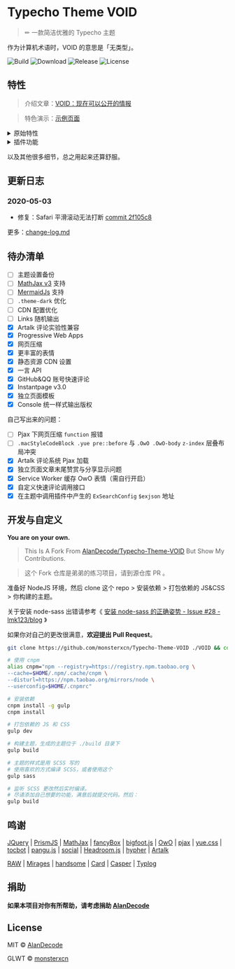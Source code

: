 # Typecho Theme VOID

> ✏ 一款简洁优雅的 Typecho 主题

作为计算机术语时，VOID 的意思是「无类型」。

![Build](https://img.shields.io/github/workflow/status/monsterxcn/Typecho-Theme-VOID/Build?style=flat-square)  ![Download](https://img.shields.io/github/downloads/monsterxcn/Typecho-Theme-VOID/total?style=flat-square)  ![Release](https://img.shields.io/github/v/release/monsterxcn/Typecho-Theme-VOID?style=flat-square)  ![License](https://img.shields.io/github/license/monsterxcn/Typecho-Theme-VOID?label=GLWTPL&style=flat-square)

## 特性

> 介绍文章：[VOID：现在可以公开的情报](https://blog.imalan.cn/archives/247/)

> 特色演示：[示例页面](https://blog.imalan.cn/archives/194/)

<details><summary>原始特性</summary><br>

* 响应式设计
* PJAX 无刷新体验
* AJAX 评论
* 前台无跳转登陆（兼容 PJAX）
* 自动夜间模式
* 优秀的可读性
* 衬线、非衬线两种文字风格
* 代码高亮（浅色暗色两种风格，随主题切换）
* Mac 风格代码块（可开启或关闭）
* 代码行号
* 站点样式设置面板（日夜转换、字体、字号）
* MathJax 公式
* 表情解析（文章、评论可用）
* 图片排版（可用作相册）
* 图片懒加载
* 灵活的头图设置
* 文章目录解析
* 完整的结构化数据支持
* 够用的后台设置与丰富的高级设置

</details>

<details><summary>插件功能</summary><br>

* 浏览量统计
* 文章点赞
* 文章字数统计
* 评论投票与自动折叠
* 访客互动展示

</details>

以及其他很多细节，总之用起来还算舒服。

## 更新日志

### 2020-05-03

* 修复：Safari 平滑滚动无法打断 [commit 2f105c8](https://github.com/AlanDecode/Typecho-Theme-VOID/commit/2f105c8523782984181b0ee1abae6a5ca1955475)

更多：[change-log.md](https://github.com/monsterxcn/Typecho-Theme-VOID/blob/master/change-log.md)

## 待办清单

 - [ ] 主题设置备份
 - [ ] [MathJax v3](https://github.com/mathjax/MathJax) 支持
 - [ ] [MermaidJs](https://github.com/mermaid-js/mermaid) 支持
 - [ ] `.theme-dark` 优化
 - [ ] CDN 配置优化
 - [ ] Links 随机输出
 - [x] Artalk 评论实验性兼容
 - [x] Progressive Web Apps
 - [x] 网页压缩
 - [x] 更丰富的表情
 - [x] 静态资源 CDN 设置
 - [x] 一言 API
 - [x] GitHub&QQ 账号快速评论
 - [x] Instantpage v3.0
 - [x] 独立页面模板
 - [x] Console 统一样式输出版权

自己写出来的问题：

 - [ ] Pjax 下网页压缩 `function` 报错
 - [ ] `.macStyleCodeBlock .yue pre::before` 与 `.OwO .OwO-body` `z-index` 层叠布局冲突
 - [x] Artalk 评论系统 Pjax 加载
 - [x] 独立页面文章末尾赞赏与分享显示问题
 - [x] Service Worker 缓存 OwO 表情（需自行开启）
 - [x] 自定义快速评论调用接口
 - [x] 在主题中调用插件中产生的 `ExSearchConfig` `$exjson` 地址

## 开发与自定义

**You are on your own.**

> This Is A Fork From [AlanDecode/Typecho-Theme-VOID](https://github.com/AlanDecode/Typecho-Theme-VOID) But Show My Contributions.

> 这个 Fork 仓库是弟弟的练习项目，请到源仓库 PR 。

准备好 NodeJS 环境，然后 clone 这个 repo > 安装依赖 > 打包依赖的 JS&CSS > 你构建的主题。

关于安装 node-sass 出错请参考《 [安装 node-sass 的正确姿势 - Issue #28 - lmk123/blog](https://github.com/lmk123/blog/issues/28) 》

如果你对自己的更改很满意，**欢迎提出 Pull Request**。

```bash
git clone https://github.com/monsterxcn/Typecho-Theme-VOID ./VOID && cd ./VOID

# 使用 cnpm
alias cnpm="npm --registry=https://registry.npm.taobao.org \
--cache=$HOME/.npm/.cache/cnpm \
--disturl=https://npm.taobao.org/mirrors/node \
--userconfig=$HOME/.cnpmrc"

# 安装依赖
cnpm install -g gulp
cnpm install

# 打包依赖的 JS 和 CSS
gulp dev

# 构建主题，生成的主题位于 ./build 目录下
gulp build

# 主题的样式是用 SCSS 写的
# 使用喜欢的方式编译 SCSS，或者使用这个
gulp sass

# 监听 SCSS 更改然后实时编译。
# 尽请添加自己想要的功能，满意后就提交代码。然后：
gulp build
```

## 鸣谢

[JQuery](https://github.com/jquery/jquery) | [PrismJS](https://prismjs.com/index.html) | [MathJax](https://www.mathjax.org/) | [fancyBox](http://fancyapps.com/fancybox/3/) | [bigfoot.js](http://www.bigfootjs.com/) | [OwO](https://github.com/DIYgod/OwO) | [pjax](https://github.com/defunkt/jquery-pjax) | [yue.css](https://github.com/lepture/yue.css) | [tocbot](https://tscanlin.github.io/tocbot/) | [pangu.js](https://github.com/vinta/pangu.js) | [social](https://github.com/lepture/social) | [Headroom.js](http://wicky.nillia.ms/headroom.js/) | [hypher](https://github.com/bramstein/hypher) | [Artalk](https://github.com/qwqcode/Artalk)

[RAW](https://github.com/AlanDecode/Typecho-Theme-RAW) | [Mirages](https://get233.com/archives/mirages-intro.html) | [handsome](https://www.ihewro.com/archives/489/) | [Card](https://blog.shuiba.co/bitcron-theme-card) | [Casper](https://github.com/TryGhost/Casper) | [Typlog](https://typlog.com/)

## 捐助

**如果本项目对你有所帮助，请考虑捐助 [AlanDecode](https://https://github.com/AlanDecode/Typecho-Theme-VOID)**

## License

MIT © [AlanDecode](https://github.com/AlanDecode)

GLWT © [monsterxcn](https://github.com/monsterxcn)
